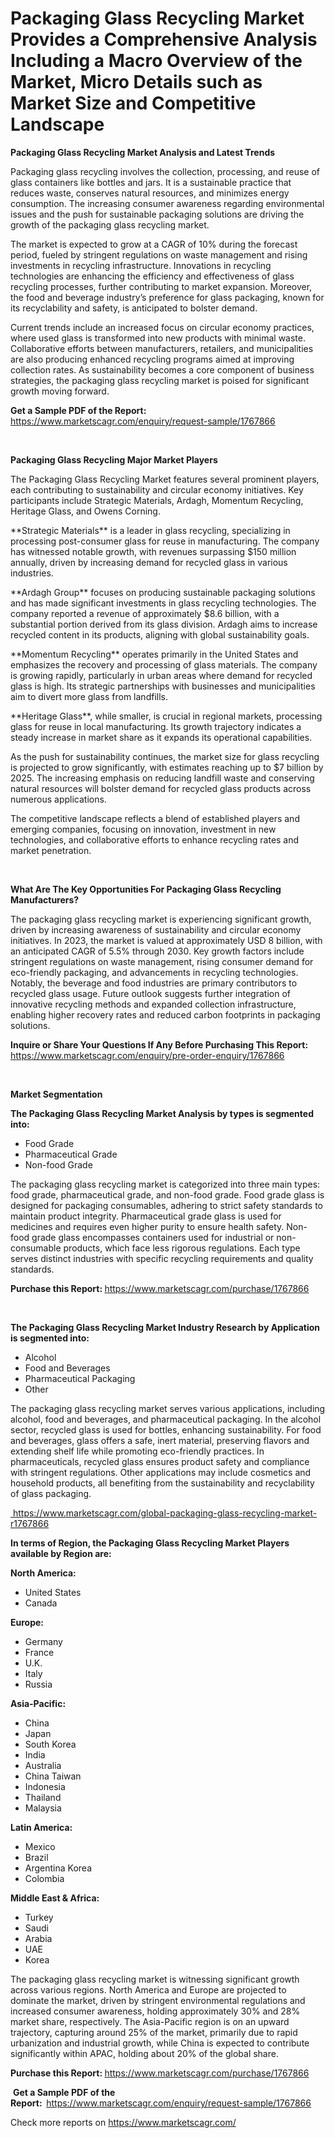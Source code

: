 <p><h1>Packaging Glass Recycling Market Provides a Comprehensive Analysis Including a Macro Overview of the Market, Micro Details such as Market Size and Competitive Landscape</h1></p><p><strong>Packaging Glass Recycling Market Analysis and Latest Trends</strong></p>
<p><p>Packaging glass recycling involves the collection, processing, and reuse of glass containers like bottles and jars. It is a sustainable practice that reduces waste, conserves natural resources, and minimizes energy consumption. The increasing consumer awareness regarding environmental issues and the push for sustainable packaging solutions are driving the growth of the packaging glass recycling market.</p><p>The market is expected to grow at a CAGR of 10% during the forecast period, fueled by stringent regulations on waste management and rising investments in recycling infrastructure. Innovations in recycling technologies are enhancing the efficiency and effectiveness of glass recycling processes, further contributing to market expansion. Moreover, the food and beverage industry’s preference for glass packaging, known for its recyclability and safety, is anticipated to bolster demand.</p><p>Current trends include an increased focus on circular economy practices, where used glass is transformed into new products with minimal waste. Collaborative efforts between manufacturers, retailers, and municipalities are also producing enhanced recycling programs aimed at improving collection rates. As sustainability becomes a core component of business strategies, the packaging glass recycling market is poised for significant growth moving forward.</p></p>
<p><strong>Get a Sample PDF of the Report:&nbsp;</strong> <a href="https://www.marketscagr.com/enquiry/request-sample/1767866?utm_campaign=1166&utm_medium=2&utm_source=Github&utm_content=ia&utm_term=02022025&utm_id=packaging-glass-recycling">https://www.marketscagr.com/enquiry/request-sample/1767866</a></p>
<p>&nbsp;</p>
<p><strong>Packaging Glass Recycling Major Market Players</strong></p>
<p><p>The Packaging Glass Recycling Market features several prominent players, each contributing to sustainability and circular economy initiatives. Key participants include Strategic Materials, Ardagh, Momentum Recycling, Heritage Glass, and Owens Corning.</p><p>**Strategic Materials** is a leader in glass recycling, specializing in processing post-consumer glass for reuse in manufacturing. The company has witnessed notable growth, with revenues surpassing $150 million annually, driven by increasing demand for recycled glass in various industries.</p><p>**Ardagh Group** focuses on producing sustainable packaging solutions and has made significant investments in glass recycling technologies. The company reported a revenue of approximately $8.6 billion, with a substantial portion derived from its glass division. Ardagh aims to increase recycled content in its products, aligning with global sustainability goals.</p><p>**Momentum Recycling** operates primarily in the United States and emphasizes the recovery and processing of glass materials. The company is growing rapidly, particularly in urban areas where demand for recycled glass is high. Its strategic partnerships with businesses and municipalities aim to divert more glass from landfills.</p><p>**Heritage Glass**, while smaller, is crucial in regional markets, processing glass for reuse in local manufacturing. Its growth trajectory indicates a steady increase in market share as it expands its operational capabilities.</p><p>As the push for sustainability continues, the market size for glass recycling is projected to grow significantly, with estimates reaching up to $7 billion by 2025. The increasing emphasis on reducing landfill waste and conserving natural resources will bolster demand for recycled glass products across numerous applications.</p><p>The competitive landscape reflects a blend of established players and emerging companies, focusing on innovation, investment in new technologies, and collaborative efforts to enhance recycling rates and market penetration.</p></p>
<p>&nbsp;</p>
<p><strong>What Are The Key Opportunities For Packaging Glass Recycling Manufacturers?</strong></p>
<p><p>The packaging glass recycling market is experiencing significant growth, driven by increasing awareness of sustainability and circular economy initiatives. In 2023, the market is valued at approximately USD 8 billion, with an anticipated CAGR of 5.5% through 2030. Key growth factors include stringent regulations on waste management, rising consumer demand for eco-friendly packaging, and advancements in recycling technologies. Notably, the beverage and food industries are primary contributors to recycled glass usage. Future outlook suggests further integration of innovative recycling methods and expanded collection infrastructure, enabling higher recovery rates and reduced carbon footprints in packaging solutions.</p></p>
<p><strong>Inquire or Share Your Questions If Any Before Purchasing This Report:</strong> <a href="https://www.marketscagr.com/enquiry/pre-order-enquiry/1767866?utm_campaign=1166&utm_medium=2&utm_source=Github&utm_content=ia&utm_term=02022025&utm_id=packaging-glass-recycling">https://www.marketscagr.com/enquiry/pre-order-enquiry/1767866</a></p>
<p>&nbsp;</p>
<p><strong>Market Segmentation</strong></p>
<p><strong>The Packaging Glass Recycling Market Analysis by types is segmented into:</strong></p>
<p><ul><li>Food Grade</li><li>Pharmaceutical Grade</li><li>Non-food Grade</li></ul></p>
<p><p>The packaging glass recycling market is categorized into three main types: food grade, pharmaceutical grade, and non-food grade. Food grade glass is designed for packaging consumables, adhering to strict safety standards to maintain product integrity. Pharmaceutical grade glass is used for medicines and requires even higher purity to ensure health safety. Non-food grade glass encompasses containers used for industrial or non-consumable products, which face less rigorous regulations. Each type serves distinct industries with specific recycling requirements and quality standards.</p></p>
<p><strong>Purchase this Report:&nbsp;</strong><a href="https://www.marketscagr.com/purchase/1767866?utm_campaign=1166&utm_medium=2&utm_source=Github&utm_content=ia&utm_term=02022025&utm_id=packaging-glass-recycling">https://www.marketscagr.com/purchase/1767866</a></p>
<p>&nbsp;</p>
<p><strong>The Packaging Glass Recycling Market Industry Research by Application is segmented into:</strong></p>
<p><ul><li>Alcohol</li><li>Food and Beverages</li><li>Pharmaceutical Packaging</li><li>Other</li></ul></p>
<p><p>The packaging glass recycling market serves various applications, including alcohol, food and beverages, and pharmaceutical packaging. In the alcohol sector, recycled glass is used for bottles, enhancing sustainability. For food and beverages, glass offers a safe, inert material, preserving flavors and extending shelf life while promoting eco-friendly practices. In pharmaceuticals, recycled glass ensures product safety and compliance with stringent regulations. Other applications may include cosmetics and household products, all benefiting from the sustainability and recyclability of glass packaging.</p></p>
<p><a href="https://www.marketscagr.com/global-packaging-glass-recycling-market-r1767866?utm_campaign=1166&utm_medium=2&utm_source=Github&utm_content=ia&utm_term=02022025&utm_id=packaging-glass-recycling">&nbsp;https://www.marketscagr.com/global-packaging-glass-recycling-market-r1767866</a></p>
<p><strong>In terms of Region, the Packaging Glass Recycling Market Players available by Region are:</strong></p>
<p>
    <p> <strong> North America: </strong>
        <ul>
            <li>United States</li>
            <li>Canada</li>
        </ul>
        </p> 
    <p> <strong> Europe: </strong>
        <ul>
            <li>Germany</li>
            <li>France</li>
            <li>U.K.</li>
            <li>Italy</li>
            <li>Russia</li>
        </ul>
        </p> 
    <p> <strong> Asia-Pacific: </strong>
        <ul>
            <li>China</li>
            <li>Japan</li>
            <li>South Korea</li>
            <li>India</li>
            <li>Australia</li>
            <li>China Taiwan</li>
            <li>Indonesia</li>
            <li>Thailand</li>
            <li>Malaysia</li>
        </ul>
        </p> 
    <p> <strong> Latin America: </strong>
        <ul>
            <li>Mexico</li>
            <li>Brazil</li>
            <li>Argentina Korea</li>
            <li>Colombia</li>
        </ul>
        </p> 
    <p> <strong> Middle East & Africa: </strong>
        <ul>
            <li>Turkey</li>
            <li>Saudi</li>
            <li>Arabia</li>
            <li>UAE</li>
            <li>Korea</li>
        </ul>
    </p>
    </p>
<p><p>The packaging glass recycling market is witnessing significant growth across various regions. North America and Europe are projected to dominate the market, driven by stringent environmental regulations and increased consumer awareness, holding approximately 30% and 28% market share, respectively. The Asia-Pacific region is on an upward trajectory, capturing around 25% of the market, primarily due to rapid urbanization and industrial growth, while China is expected to contribute significantly within APAC, holding about 20% of the global share.</p></p>
<p><strong>Purchase this Report: </strong><a href="https://www.marketscagr.com/purchase/1767866?utm_campaign=1166&utm_medium=2&utm_source=Github&utm_content=ia&utm_term=02022025&utm_id=packaging-glass-recycling">https://www.marketscagr.com/purchase/1767866</a></p>
<p>&nbsp;<strong>Get a Sample PDF of the Report:&nbsp;&nbsp;</strong><a href="https://www.marketscagr.com/enquiry/request-sample/1767866?utm_campaign=1166&utm_medium=2&utm_source=Github&utm_content=ia&utm_term=02022025&utm_id=packaging-glass-recycling">https://www.marketscagr.com/enquiry/request-sample/1767866</a></p>
<p><strong></strong></p>
<p>Check more reports on <a href="https://www.marketscagr.com/?utm_campaign=1166&utm_medium=2&utm_source=Github&utm_content=ia&utm_term=02022025&utm_id=packaging-glass-recycling">https://www.marketscagr.com/</a></p>